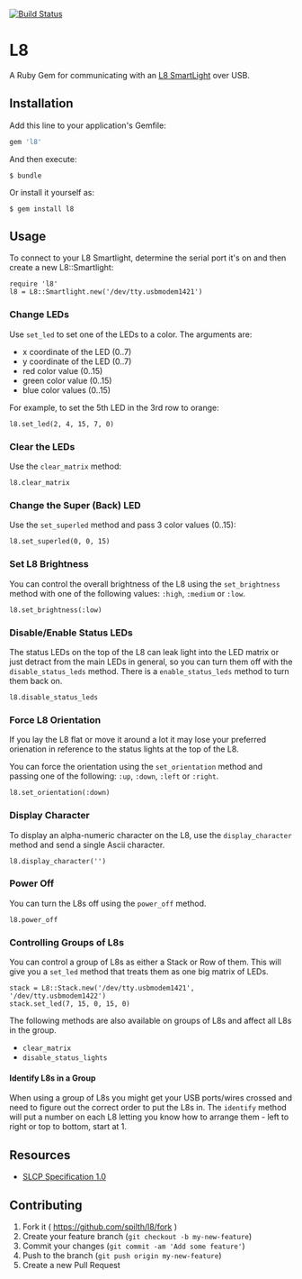 [![Build Status](https://travis-ci.org/spilth/l8.svg?branch=master)](https://travis-ci.org/spilth/l8)

# L8

A Ruby Gem for communicating with an [L8 SmartLight](http://l8smartlight.com) over USB.

## Installation

Add this line to your application's Gemfile:

```ruby
gem 'l8'
```

And then execute:

    $ bundle

Or install it yourself as:

    $ gem install l8

## Usage

To connect to your L8 Smartlight, determine the serial port it's on and then create a new L8::Smartlight:

    require 'l8'
    l8 = L8::Smartlight.new('/dev/tty.usbmodem1421')

### Change LEDs

Use `set_led` to set one of the LEDs to a color.  The arguments are:

  - x coordinate of the LED (0..7)
  - y coordinate of the LED (0..7)
  - red color value (0..15)
  - green color value (0..15)
  - blue color values (0..15)

For example, to set the 5th LED in the 3rd row to orange:

    l8.set_led(2, 4, 15, 7, 0)

### Clear the LEDs

Use the `clear_matrix` method:

    l8.clear_matrix

### Change the Super (Back) LED

Use the `set_superled` method and pass 3 color values (0..15):

    l8.set_superled(0, 0, 15)
    
### Set L8 Brightness

You can control the overall brightness of the L8 using the `set_brightness` method with one of the following values: `:high`, `:medium` or `:low`.

    l8.set_brightness(:low)
    
### Disable/Enable Status LEDs

The status LEDs on the top of the L8 can leak light into the LED matrix or just detract from the main LEDs in general, so you can turn them off with the `disable_status_leds` method. There is a `enable_status_leds` method to turn them back on.

    l8.disable_status_leds
    
### Force L8 Orientation

If you lay the L8 flat or move it around a lot it may lose your preferred orienation in reference to the status lights at the top of the L8.

You can force the orientation using the `set_orientation` method and passing one of the following: `:up`, `:down`, `:left` or `:right`.

    l8.set_orientation(:down)

### Display Character

To display an alpha-numeric character on the L8, use the `display_character` method and send a single Ascii character.

    l8.display_character('')

### Power Off

You can turn the L8s off using the `power_off` method.

    l8.power_off
    
### Controlling Groups of L8s

You can control a group of L8s as either a Stack or Row of them. This will give you a `set_led` method that treats them as one big matrix of LEDs.

    stack = L8::Stack.new('/dev/tty.usbmodem1421', '/dev/tty.usbmodem1422')
    stack.set_led(7, 15, 0, 15, 0)
    
The following methods are also available on groups of L8s and affect all L8s in the group.

- `clear_matrix`
- `disable_status_lights`
    
#### Identify L8s in a Group

When using a group of L8s you might get your USB ports/wires crossed and need to figure out the correct order to put the L8s in. The `identify` method will put a number on each L8 letting you know how to arrange them - left to right or top to bottom, start at 1.

## Resources

- [SLCP Specification 1.0](http://www.l8smartlight.com/dev/slcp/1.0/)

## Contributing

1. Fork it ( https://github.com/spilth/l8/fork )
2. Create your feature branch (`git checkout -b my-new-feature`)
3. Commit your changes (`git commit -am 'Add some feature'`)
4. Push to the branch (`git push origin my-new-feature`)
5. Create a new Pull Request
